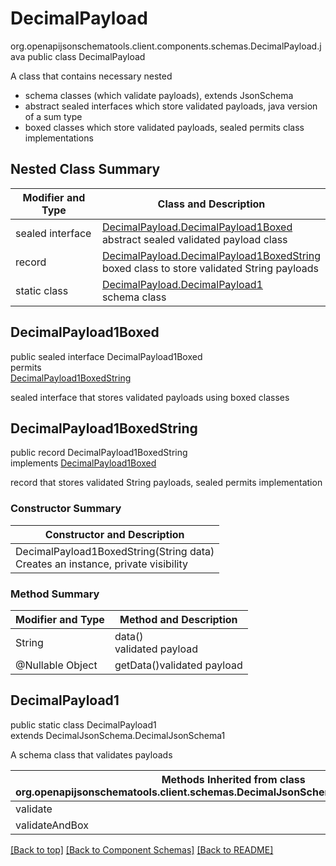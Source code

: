 # DecimalPayload
org.openapijsonschematools.client.components.schemas.DecimalPayload.java
public class DecimalPayload<br>

A class that contains necessary nested
- schema classes (which validate payloads), extends JsonSchema
- abstract sealed interfaces which store validated payloads, java version of a sum type
- boxed classes which store validated payloads, sealed permits class implementations

## Nested Class Summary
| Modifier and Type | Class and Description |
| ----------------- | ---------------------- |
| sealed interface | [DecimalPayload.DecimalPayload1Boxed](#decimalpayload1boxed)<br> abstract sealed validated payload class |
| record | [DecimalPayload.DecimalPayload1BoxedString](#decimalpayload1boxedstring)<br> boxed class to store validated String payloads |
| static class | [DecimalPayload.DecimalPayload1](#decimalpayload1)<br> schema class |

## DecimalPayload1Boxed
public sealed interface DecimalPayload1Boxed<br>
permits<br>
[DecimalPayload1BoxedString](#decimalpayload1boxedstring)

sealed interface that stores validated payloads using boxed classes

## DecimalPayload1BoxedString
public record DecimalPayload1BoxedString<br>
implements [DecimalPayload1Boxed](#decimalpayload1boxed)

record that stores validated String payloads, sealed permits implementation

### Constructor Summary
| Constructor and Description |
| --------------------------- |
| DecimalPayload1BoxedString(String data)<br>Creates an instance, private visibility |

### Method Summary
| Modifier and Type | Method and Description |
| ----------------- | ---------------------- |
| String | data()<br>validated payload |
| @Nullable Object | getData()validated payload |

## DecimalPayload1
public static class DecimalPayload1<br>
extends DecimalJsonSchema.DecimalJsonSchema1

A schema class that validates payloads

| Methods Inherited from class org.openapijsonschematools.client.schemas.DecimalJsonSchema.DecimalJsonSchema1 |
| ------------------------------------------------------------------ |
| validate                                                           |
| validateAndBox                                                     |

[[Back to top]](#top) [[Back to Component Schemas]](../../../README.md#Component-Schemas) [[Back to README]](../../../README.md)
